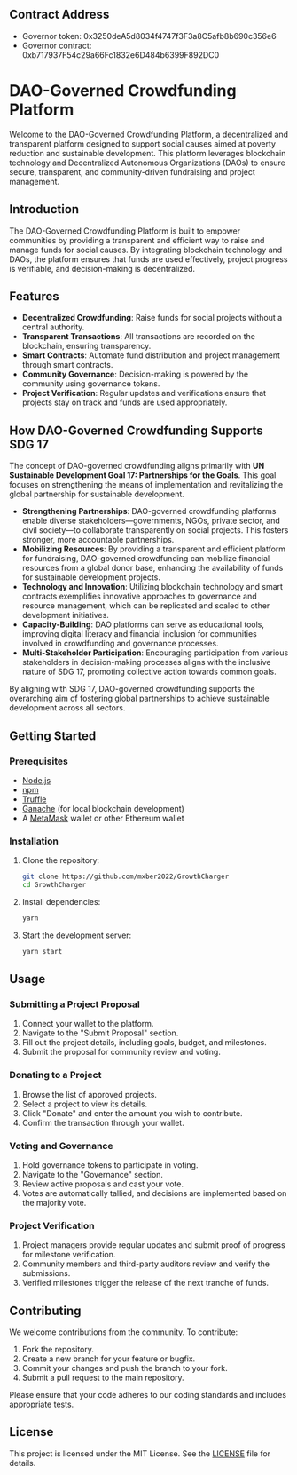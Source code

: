 ## Contract Address
- Governor token: 0x3250deA5d8034f4747f3F3a8C5afb8b690c356e6
- Governor contract: 0xb717937F54c29a66Fc1832e6D484b6399F892DC0

# DAO-Governed Crowdfunding Platform

Welcome to the DAO-Governed Crowdfunding Platform, a decentralized and transparent platform designed to support social causes aimed at poverty reduction and sustainable development. This platform leverages blockchain technology and Decentralized Autonomous Organizations (DAOs) to ensure secure, transparent, and community-driven fundraising and project management.

## Introduction

The DAO-Governed Crowdfunding Platform is built to empower communities by providing a transparent and efficient way to raise and manage funds for social causes. By integrating blockchain technology and DAOs, the platform ensures that funds are used effectively, project progress is verifiable, and decision-making is decentralized.

## Features

- **Decentralized Crowdfunding**: Raise funds for social projects without a central authority.
- **Transparent Transactions**: All transactions are recorded on the blockchain, ensuring transparency.
- **Smart Contracts**: Automate fund distribution and project management through smart contracts.
- **Community Governance**: Decision-making is powered by the community using governance tokens.
- **Project Verification**: Regular updates and verifications ensure that projects stay on track and funds are used appropriately.

## How DAO-Governed Crowdfunding Supports SDG 17

The concept of DAO-governed crowdfunding aligns primarily with **UN Sustainable Development Goal 17: Partnerships for the Goals**. This goal focuses on strengthening the means of implementation and revitalizing the global partnership for sustainable development.

- **Strengthening Partnerships**: DAO-governed crowdfunding platforms enable diverse stakeholders—governments, NGOs, private sector, and civil society—to collaborate transparently on social projects. This fosters stronger, more accountable partnerships.
- **Mobilizing Resources**: By providing a transparent and efficient platform for fundraising, DAO-governed crowdfunding can mobilize financial resources from a global donor base, enhancing the availability of funds for sustainable development projects.
- **Technology and Innovation**: Utilizing blockchain technology and smart contracts exemplifies innovative approaches to governance and resource management, which can be replicated and scaled to other development initiatives.
- **Capacity-Building**: DAO platforms can serve as educational tools, improving digital literacy and financial inclusion for communities involved in crowdfunding and governance processes.
- **Multi-Stakeholder Participation**: Encouraging participation from various stakeholders in decision-making processes aligns with the inclusive nature of SDG 17, promoting collective action towards common goals.

By aligning with SDG 17, DAO-governed crowdfunding supports the overarching aim of fostering global partnerships to achieve sustainable development across all sectors.

## Getting Started

### Prerequisites

- [Node.js](https://nodejs.org/)
- [npm](https://www.npmjs.com/)
- [Truffle](https://www.trufflesuite.com/truffle)
- [Ganache](https://www.trufflesuite.com/ganache) (for local blockchain development)
- A [MetaMask](https://metamask.io/) wallet or other Ethereum wallet

### Installation

1. Clone the repository:
   ```sh
   git clone https://github.com/mxber2022/GrowthCharger
   cd GrowthCharger
   ```

2. Install dependencies:
   ```sh
   yarn
   ```

3. Start the development server:
   ```sh
   yarn start
   ```

## Usage

### Submitting a Project Proposal

1. Connect your wallet to the platform.
2. Navigate to the "Submit Proposal" section.
3. Fill out the project details, including goals, budget, and milestones.
4. Submit the proposal for community review and voting.

### Donating to a Project

1. Browse the list of approved projects.
2. Select a project to view its details.
3. Click "Donate" and enter the amount you wish to contribute.
4. Confirm the transaction through your wallet.

### Voting and Governance

1. Hold governance tokens to participate in voting.
2. Navigate to the "Governance" section.
3. Review active proposals and cast your vote.
4. Votes are automatically tallied, and decisions are implemented based on the majority vote.

### Project Verification

1. Project managers provide regular updates and submit proof of progress for milestone verification.
2. Community members and third-party auditors review and verify the submissions.
3. Verified milestones trigger the release of the next tranche of funds.

## Contributing

We welcome contributions from the community. To contribute:

1. Fork the repository.
2. Create a new branch for your feature or bugfix.
3. Commit your changes and push the branch to your fork.
4. Submit a pull request to the main repository.

Please ensure that your code adheres to our coding standards and includes appropriate tests.

## License

This project is licensed under the MIT License. See the [LICENSE](LICENSE) file for details.















